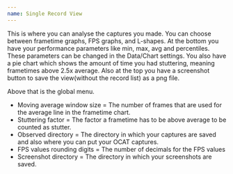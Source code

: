 ```yaml
---
name: Single Record View
---
```


This is where you can analyse the captures you made. You can choose between frametime graphs, FPS graphs, and L-shapes. At the bottom you have your performance parameters like min, max, avg and percentiles. These parameters can be changed in the Data/Chart settings. You also have a pie chart which shows the amount of time you had stuttering, meaning frametimes above 2.5x average. Also at the top you have a screenshot button to save the view(without the record list) as a png file.

Above that is the global menu.

* Moving average window size = The number of frames that are used for the average line in the frametime chart.
* Stuttering factor = The factor a frametime has to be above average to be counted as stutter.
* Observed directory = The directory in which your captures are saved and also where you can put your OCAT captures.
* FPS values rounding digits = The number of decimals for the FPS values
* Screenshot directory = The directory in which your screenshots are saved.
